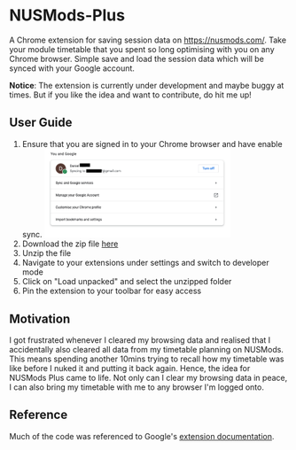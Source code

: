 # NUSMods-Plus

A Chrome extension for saving session data on <https://nusmods.com/>. Take your module timetable that you spent so long optimising with you on any Chrome browser. Simple save and load the session data which will be synced with your Google account.

**Notice**: The extension is currently under development and maybe buggy at times. But if you like the idea and want to contribute, do hit me up!

## User Guide

1. Ensure that you are signed in to your Chrome browser and have enable sync.
   <img alt="Chrome sync account enabled" src="/screenshots/shot1.png" width="70%" height="70%">
2. Download the zip file [here](https://github.com/danielk0k/NUSMods-Plus/archive/refs/heads/main.zip)
3. Unzip the file
4. Navigate to your extensions under settings and switch to developer mode
5. Click on "Load unpacked" and select the unzipped folder
6. Pin the extension to your toolbar for easy access

## Motivation

I got frustrated whenever I cleared my browsing data and realised that I accidentally also cleared all data from my timetable planning on NUSMods. This means spending another 10mins trying to recall how my timetable was like before I nuked it and putting it back again. Hence, the idea for NUSMods Plus came to life. Not only can I clear my browsing data in peace, I can also bring my timetable with me to any browser I'm logged onto.

## Reference

Much of the code was referenced to Google's [extension documentation](https://developer.chrome.com/docs/extensions/).
